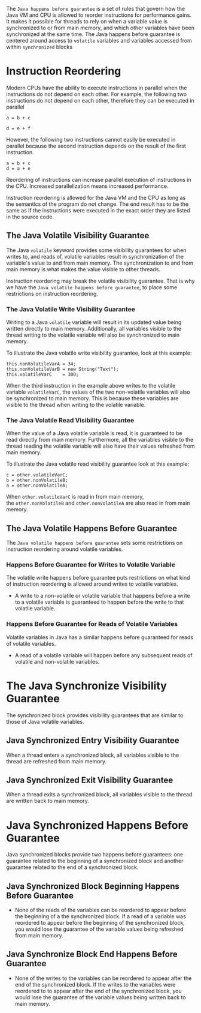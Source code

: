 The `Java happens before guarantee` is a set of rules that govern how the Java VM and CPU is allowed to reorder instructions for performance gains. It makes it possible for threads to rely on when a variable value is synchronized to or from main memory, and which other variables have been synchronized at the same time. The Java happens before guarantee is centered around access to `volatile` variables and variables accessed from within `synchronized` blocks

# Instruction Reordering
Modern CPUs have the ability to execute instructions in parallel when the instructions do not depend on each other. For example, the following two instructions do not depend on each other, therefore they can be executed in parallel
```
a = b + c

d = e + f
```
However, the following two instructions cannot easily be executed in parallel because the second instruction depends on the result of the first instruction.
```
a = b + c
d = a + e
```

Reordering of instructions can increase parallel execution of instructions in the CPU. Increased parallelization means increased performance. 

Instruction reordering is allowed for the Java VM and the CPU as long as the semantics of the program do not change. The end result has to be the same as if the instructions were executed in the exact order they are listed in the source code.
## The Java Volatile Visibility Guarantee
The Java `volatile` keyword provides some visibility guarantees for when writes to, and reads of, volatile variables result in synchronization of the variable's value to and from main memory. The synchronization to and from main memory is what makes the value visible to other threads. 

Instruction reordering may break the volatile visibility guarantee. That is why we have the `Java volatile happens before guarantee`, to place some restrictions on instruction reordering.

### The Java Volatile Write Visibility Guarantee
Writing to a Java `volatile` variable will result in its updated value being written directly to main memory. Additionally, all variables visible to the thread writing to the volatile variable will also be synchronized to main memory.

To illustrate the Java volatile write visibility guarantee, look at this example:
```
this.nonVolatileVarA = 34;
this.nonVolatileVarB = new String("Text");
this.volatileVarC    = 300;
```
When the third instruction in the example above writes to the volatile variable `volatileVarC`, the values of the two non-volatile variables will also be synchronized to main memory. This is because these variables are visible to the thread when writing to the volatile variable.

### The Java Volatile Read Visibility Guarantee
When the value of a Java volatile variable is read, it is guaranteed to be read directly from main memory. Furthermore, all the variables visible to the thread reading the volatile variable will also have their values refreshed from main memory.

To illustrate the Java volatile read visibility guarantee look at this example:
```
c = other.volatileVarC;
b = other.nonVolatileB;
a = other.nonVolatileA;
```
When `other.volatileVarC` is read in from main memory, the `other.nonVolatileB` and `other.nonVolatileA` are also read in from main memory.

## The Java Volatile Happens Before Guarantee
The `Java volatile happens before guarantee` sets some restrictions on instruction reordering around volatile variables.

### Happens Before Guarantee for Writes to Volatile Variable
The volatile write happens before guarantee puts restrictions on what kind of instruction reordering is allowed around writes to volatile variables.
* A write to a non-volatile or volatile variable that happens before a write to a volatile variable is guaranteed to happen before the write to that volatile variable.

### Happens Before Guarantee for Reads of Volatile Variables
Volatile variables in Java has a similar happens before guaranteed for reads of volatile variables.
* A read of a volatile variable will happen before any subsequent reads of volatile and non-volatile variables.

# The Java Synchronize Visibility Guarantee
The synchronized block provides visibility guarantees that are similar to those of Java volatile variables.  
## Java Synchronized Entry Visibility Guarantee
When a thread enters a synchronized block, all variables visible to the thread are refreshed from main memory.

## Java Synchronized Exit Visibility Guarantee
When a thread exits a synchronized block, all variables visible to the thread are written back to main memory.

# Java Synchronized Happens Before Guarantee
Java synchronized blocks provide two happens before guarantees: one guarantee related to the beginning of a synchronized block and another guarantee related to the end of a synchronized block.

## Java Synchronized Block Beginning Happens Before Guarantee

* None of the reads of the variables can be reordered to appear before the beginning of a the synchronized block. If a read of a variable was reordered to appear before the beginning of the synchronized block, you would lose the guarantee of the variable values being refreshed from main memory.
## Java Synchronize Block End Happens Before Guarantee
* None of the writes to the variables can be reordered to appear after the end of the synchronized block. If the writes to the variables were reordered to to appear after the end of the synchronized block, you would lose the guarantee of the variable values being written back to main memory.